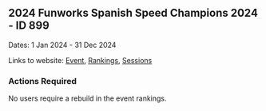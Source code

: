## 2024 Funworks Spanish Speed Champions 2024 - ID 899

Dates: 1 Jan 2024 - 31 Dec 2024

Links to website: [Event](https://www.gps-speedsurfing.com/default.aspx?mnu=event&val=899), [Rankings](https://www.gps-speedsurfing.com/default.aspx?mnu=eventranking&val=899), [Sessions](https://www.gps-speedsurfing.com/default.aspx?mnu=eventsessions&val=899)

### Actions Required

No users require a rebuild in the event rankings.

